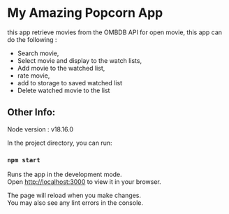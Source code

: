 # My Amazing Popcorn App

this app retrieve movies from the OMBDB API for open movie,
this app can do the following :

-   Search movie,
-   Select movie and display to the watch lists,
-   Add movie to the watched list,
-   rate movie,
-   add to storage to saved watched list
-   Delete watched movie to the list

## Other Info:

Node version : v18.16.0

In the project directory, you can run:

### `npm start`

Runs the app in the development mode.\
Open [http://localhost:3000](http://localhost:3000) to view it in your browser.

The page will reload when you make changes.\
You may also see any lint errors in the console.
